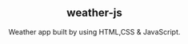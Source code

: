 <div align = "center">

## weather-js

Weather app built by using HTML,CSS &amp; JavaScript.

</div>
